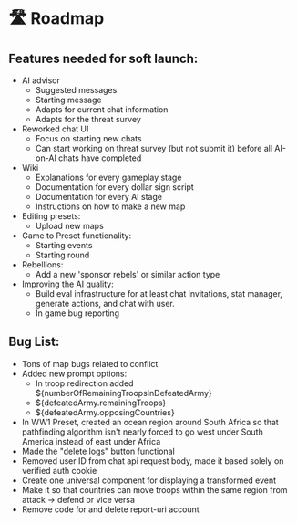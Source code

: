 # 🛣️ Roadmap

## Features needed for soft launch:

* AI advisor
  * Suggested messages
  * Starting message
  * Adapts for current chat information
  * Adapts for the threat survey
* Reworked chat UI
  * Focus on starting new chats
  * Can start working on threat survey (but not submit it) before all AI-on-AI chats have completed
* Wiki
  * Explanations for every gameplay stage
  * Documentation for every dollar sign script
  * Documentation for every AI stage
  * Instructions on how to make a new map
* Editing presets:
  * Upload new maps
* Game to Preset functionality:
  * Starting events
  * Starting round
* Rebellions:
  * Add a new 'sponsor rebels' or similar action type
* Improving the AI quality:
  * Build eval infrastructure for at least chat invitations, stat manager, generate actions, and chat with user.
  * In game bug reporting

## Bug List:

* Tons of map bugs related to conflict&#x20;
* Added new prompt options:
  * In troop redirection added ${numberOfRemainingTroopsInDefeatedArmy}
  * ${defeatedArmy.remainingTroops}
  * ${defeatedArmy.opposingCountries}
* In WW1 Preset, created an ocean region around South Africa so that pathfinding algorithm isn't nearly forced to go west under South America instead of east under Africa
* Made the "delete logs" button functional
* Removed user ID from chat api request body, made it based solely on verified auth cookie
* Create one universal component for displaying a transformed event&#x20;
* Make it so that countries can move troops within the same region from attack -> defend or vice versa
* Remove code for and delete report-uri account
